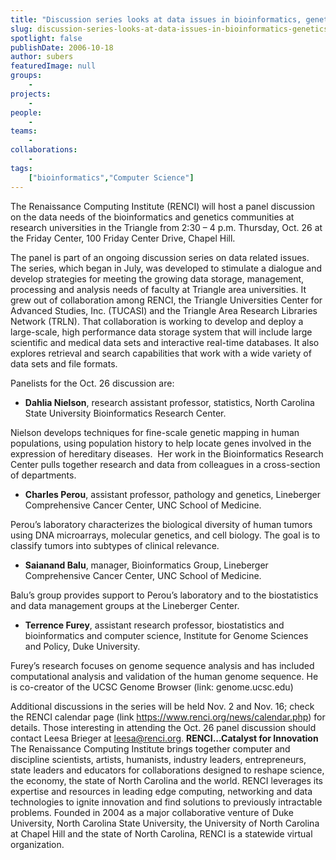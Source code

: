 ```yaml
---
title: "Discussion series looks at data issues in bioinformatics, genetics"
slug: discussion-series-looks-at-data-issues-in-bioinformatics-genetics
spotlight: false
publishDate: 2006-10-18
author: subers
featuredImage: null
groups:
    - 
projects:
    - 
people:
    - 
teams: 
    - 
collaborations:
    - 
tags:
    ["bioinformatics","Computer Science"]
---
```

The Renaissance Computing Institute (RENCI) will host a panel discussion on the data needs of the bioinformatics and genetics communities at research universities in the Triangle from 2:30 – 4 p.m. Thursday, Oct. 26 at the Friday Center, 100 Friday Center Drive, Chapel Hill.<!--more-->

The panel is part of an ongoing discussion series on data related issues. The series, which began in July, was developed to stimulate a dialogue and develop strategies for meeting the growing data storage, management, processing and analysis needs of faculty at Triangle area universities. It grew out of collaboration among RENCI, the Triangle Universities Center for Advanced Studies, Inc. (TUCASI) and the Triangle Area Research Libraries Network (TRLN). That collaboration is working to develop and deploy a large-scale, high performance data storage system that will include large scientific and medical data sets and interactive real-time databases. It also explores retrieval and search capabilities that work with a wide variety of data sets and file formats.

Panelists for the Oct. 26 discussion are:
<ul>
	<li><strong>Dahlia Nielson</strong>, research assistant professor, statistics, North Carolina State University Bioinformatics Research Center.</li>
</ul>
Nielson develops techniques for fine-scale genetic mapping in human populations, using population history to help locate genes involved in the expression of hereditary diseases.  Her work in the Bioinformatics Research Center pulls together research and data from colleagues in a cross-section of departments.
<ul>
	<li><strong>Charles Perou</strong>, assistant professor, pathology and genetics, Lineberger Comprehensive Cancer Center, UNC School of Medicine.</li>
</ul>
Perou’s laboratory characterizes the biological diversity of human tumors using DNA microarrays, molecular genetics, and cell biology. The goal is to classify tumors into subtypes of clinical relevance.
<ul>
	<li><strong>Saianand Balu</strong>, manager, Bioinformatics Group, Lineberger Comprehensive Cancer Center, UNC School of Medicine.</li>
</ul>
Balu’s group provides support to Perou’s laboratory and to the biostatistics and data management groups at the Lineberger Center.
<ul>
	<li><strong>Terrence Furey</strong>, assistant research professor, biostatistics and bioinformatics and computer science, Institute for Genome Sciences and Policy, Duke University.</li>
</ul>
Furey’s research focuses on genome sequence analysis and has included computational analysis and validation of the human genome sequence. He is co-creator of the UCSC Genome Browser (link: genome.ucsc.edu)

Additional discussions in the series will be held Nov. 2 and Nov. 16; check the RENCI calendar page (link https://www.renci.org/news/calendar.php) for details. Those interesting in attending the Oct. 26 panel discussion should contact Leesa Brieger at <a href="mailto:leesa@renci.org">leesa@renci.org</a>. <strong> RENCI...Catalyst for Innovation </strong>
The Renaissance Computing Institute brings together computer and discipline scientists, artists, humanists, industry leaders, entrepreneurs, state leaders and educators for collaborations designed to reshape science, the economy, the state of North Carolina and the world. RENCI leverages its expertise and resources in leading edge computing, networking and data technologies to ignite innovation and find solutions to previously intractable problems. Founded in 2004 as a major collaborative venture of Duke University, North Carolina State University, the University of North Carolina at Chapel Hill and the state of North Carolina, RENCI is a statewide virtual organization.
